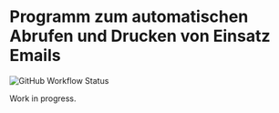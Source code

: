 # Programm zum automatischen Abrufen und Drucken von Einsatz Emails

![GitHub Workflow Status](https://img.shields.io/github/actions/workflow/status/2M1/emergency-mail/Rust?label=tests)

Work in progress.
